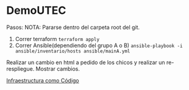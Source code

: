 # DemoUTEC

Pasos:
NOTA: Pararse dentro del carpeta root del git.

1. Correr terraform `terraform apply`
1. Correr Ansible(dependiendo del grupo A o B) `ansible-playbook -i ansible/inventario/hosts ansible/mainA.yml`

Realizar un cambio en html a pedido de los chicos y realizar un re-respliegue.
Mostrar cambios.

[Infraestructura como Código](https://xebialabs.com/periodic-table-of-devops-tools/)
